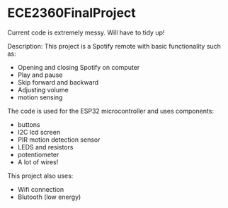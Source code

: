 # ECE2360FinalProject

Current code is extremely messy. Will have to tidy up!

Description:
This project is a Spotify remote with basic functionality such as:
- Opening and closing Spotify on computer
- Play and pause
- Skip forward and backward
- Adjusting volume
- motion sensing

The code is used for the ESP32 microcontroller and uses components:
- buttons
- I2C lcd screen
- PIR motion detection sensor
- LEDS and resistors
- potentiometer
- A lot of wires!

This project also uses:
- Wifi connection
- Blutooth (low energy)
